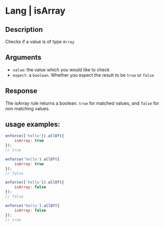 # Lang | isArray

## Description
Checks if a value is of type `Array`

## Arguments
* `value`: the value which you would like to check
* `expect`: a `boolean`. Whether you expect the result to be `true` or `false`

## Response
The isArray rule returns a boolean. `true` for matched values, and `false` for non matching values.

## usage examples:

```js
enforce(['hello']).allOf({
    isArray: true
});
// true
```

```js
enforce('hello').allOf({
    isArray: true
});
// false
```

```js
enforce(['hello']).allOf({
    isArray: false
});
// false
```

```js
enforce('hello').allOf({
    isArray: false
});
// true
```
